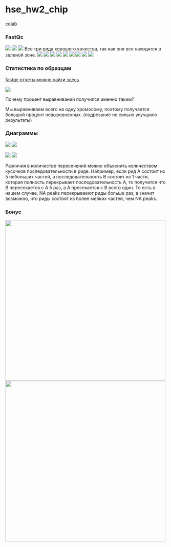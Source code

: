 # hse_hw2_chip

[colab](https://colab.research.google.com/drive/1Ycsdk3-0EGhef3GgxZkByKvkMArD8lne?usp=sharing)

### FastQc
<img src=https://github.com/adriadar/hse_hw2_chip/blob/main/img/awo1.png> 
<img src=https://github.com/adriadar/hse_hw2_chip/blob/main/img/awv1.png> 
<img src=https://github.com/adriadar/hse_hw2_chip/blob/main/img/rad1.png> 
Все три рида хорошего качества, так как они все находятся в зеленой зоне.

<img src=https://github.com/adriadar/hse_hw2_chip/blob/main/img/awo2.png> 
<img src=https://github.com/adriadar/hse_hw2_chip/blob/main/img/awv2.png> 
<img src=https://github.com/adriadar/hse_hw2_chip/blob/main/img/rad2.png> 

<img src=https://github.com/adriadar/hse_hw2_chip/blob/main/img/awo3.png> 
<img src=https://github.com/adriadar/hse_hw2_chip/blob/main/img/awv3.png> 
<img src=https://github.com/adriadar/hse_hw2_chip/blob/main/img/rad3.png> 

<img src=https://github.com/adriadar/hse_hw2_chip/blob/main/img/awo4.png> 
<img src=https://github.com/adriadar/hse_hw2_chip/blob/main/img/awv4.png> 
<img src=https://github.com/adriadar/hse_hw2_chip/blob/main/img/rad4.png> 

### Статистика по образцам
[fastqc отчеты можно найти здесь](https://github.com/adriadar/hse_hw2_chip/tree/main/fastqc)

![](https://github.com/adriadar/hse_hw2_chip/blob/main/img/table.png)

Почему процент выравниваний получился именно таким?

Мы выравниваем всего на одну хромосому, поэтому получается большой процент невыровненных. (подрезание не сильно улучшило результаты)
### Диаграммы

<img src=https://github.com/adriadar/hse_hw2_chip/blob/main/img/Intervene_venn1-1.png>
<img src=https://github.com/adriadar/hse_hw2_chip/blob/main/img/Intervene_venn2-1.png>

![](https://github.com/adriadar/hse_hw2_chip/blob/main/img/Intervene_venn3-1.png)
![](https://github.com/adriadar/hse_hw2_chip/blob/main/img/Intervene_venn4-1.png)

Различия в количестве пересечений можно объяснить количеством кусочков последовательности в риде. Например, если рид A состоит из 5 небольших частей, а последовательность B состоит из 1 части, которая полность перекрывает последовательность A, то получится что B пересекается с A 5 раз, а А пресекается с B всего один. То есть в нашем случае, NA peaks перекрываеют риды больше раз, а значит возможно, что риды состоят из более мелких частей, чем NA peaks.


### Бонус

<img src=https://github.com/adriadar/hse_hw2_chip/blob/main/img/result_fxu.png width="500"> <img src=https://github.com/adriadar/hse_hw2_chip/blob/main/img/result_qcm.png width="500">
